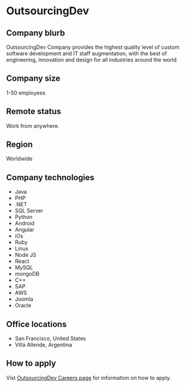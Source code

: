 # OutsourcingDev

## Company blurb

OutsourcingDev Company provides the highest quality level of custom software development and IT staff augmentation, with the best of engineering, innovation and design for all industries around the world

## Company size

1-50 employees

## Remote status

Work from anywhere.

## Region

Worldwide

## Company technologies

* Java
* PHP
* .NET
* SQL Server
* Python
* Android
* Angular
* iOs
* Ruby
* Linux
* Node JS
* React
* MySQL
* mongoDB
* C++
* SAP
* AWS
* Joomla
* Oracle

## Office locations

* San Francisco, United States
* Villa Allende, Argentina

## How to apply

Vist [OutsourcingDev Careers page](https://www.outsourcingdev.com/careers/) for information on how to apply.